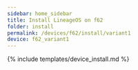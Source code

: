 ```yaml
---
sidebar: home_sidebar
title: Install LineageOS on f62
folder: install
permalink: /devices/f62/install/variant1
device: f62_variant1
---
```

{% include templates/device_install.md %}
